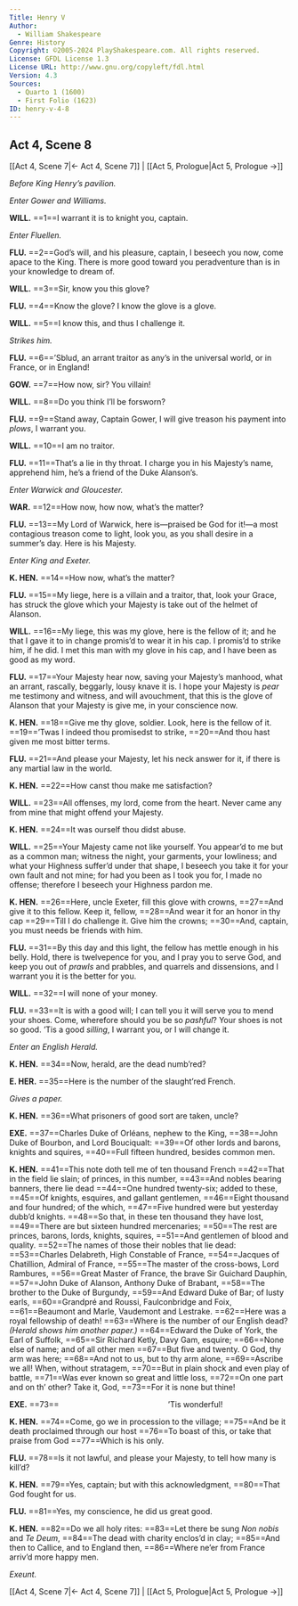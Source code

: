 ```yaml
---
Title: Henry V
Author: 
  - William Shakespeare
Genre: History
Copyright: ©2005-2024 PlayShakespeare.com. All rights reserved.
License: GFDL License 1.3
License URL: http://www.gnu.org/copyleft/fdl.html
Version: 4.3
Sources:
  - Quarto 1 (1600)
  - First Folio (1623)
ID: henry-v-4-8
---
```


## Act 4, Scene 8
[[Act 4, Scene 7|← Act 4, Scene 7]] | [[Act 5, Prologue|Act 5, Prologue →]]

*Before King Henry’s pavilion.*

*Enter Gower and Williams.*

**WILL.**
==1==I warrant it is to knight you, captain.

*Enter Fluellen.*

**FLU.**
==2==God’s will, and his pleasure, captain, I beseech you now, come apace to the King. There is more good toward you peradventure than is in your knowledge to dream of.

**WILL.**
==3==Sir, know you this glove?

**FLU.**
==4==Know the glove? I know the glove is a glove.

**WILL.**
==5==I know this, and thus I challenge it.

*Strikes him.*

**FLU.**
==6==’Sblud, an arrant traitor as any’s in the universal world, or in France, or in England!

**GOW.**
==7==How now, sir? You villain!

**WILL.**
==8==Do you think I’ll be forsworn?

**FLU.**
==9==Stand away, Captain Gower, I will give treason his payment into *plows*, I warrant you.

**WILL.**
==10==I am no traitor.

**FLU.**
==11==That’s a lie in thy throat. I charge you in his Majesty’s name, apprehend him, he’s a friend of the Duke Alanson’s.

*Enter Warwick and Gloucester.*

**WAR.**
==12==How now, how now, what’s the matter?

**FLU.**
==13==My Lord of Warwick, here is—praised be God for it!—a most contagious treason come to light, look you, as you shall desire in a summer’s day. Here is his Majesty.

*Enter King and Exeter.*

**K. HEN.**
==14==How now, what’s the matter?

**FLU.**
==15==My liege, here is a villain and a traitor, that, look your Grace, has struck the glove which your Majesty is take out of the helmet of Alanson.

**WILL.**
==16==My liege, this was my glove, here is the fellow of it; and he that I gave it to in change promis’d to wear it in his cap. I promis’d to strike him, if he did. I met this man with my glove in his cap, and I have been as good as my word.

**FLU.**
==17==Your Majesty hear now, saving your Majesty’s manhood, what an arrant, rascally, beggarly, lousy knave it is. I hope your Majesty is *pear* me testimony and witness, and will avouchment, that this is the glove of Alanson that your Majesty is give me, in your conscience now.

**K. HEN.**
==18==Give me thy glove, soldier. Look, here is the fellow of it.
==19==’Twas I indeed thou promisedst to strike,
==20==And thou hast given me most bitter terms.

**FLU.**
==21==And please your Majesty, let his neck answer for it, if there is any martial law in the world.

**K. HEN.**
==22==How canst thou make me satisfaction?

**WILL.**
==23==All offenses, my lord, come from the heart. Never came any from mine that might offend your Majesty.

**K. HEN.**
==24==It was ourself thou didst abuse.

**WILL.**
==25==Your Majesty came not like yourself. You appear’d to me but as a common man; witness the night, your garments, your lowliness; and what your Highness suffer’d under that shape, I beseech you take it for your own fault and not mine; for had you been as I took you for, I made no offense; therefore I beseech your Highness pardon me.

**K. HEN.**
==26==Here, uncle Exeter, fill this glove with crowns,
==27==And give it to this fellow. Keep it, fellow,
==28==And wear it for an honor in thy cap
==29==Till I do challenge it. Give him the crowns;
==30==And, captain, you must needs be friends with him.

**FLU.**
==31==By this day and this light, the fellow has mettle enough in his belly. Hold, there is twelvepence for you, and I pray you to serve God, and keep you out of *prawls* and prabbles, and quarrels and dissensions, and I warrant you it is the better for you.

**WILL.**
==32==I will none of your money.

**FLU.**
==33==It is with a good will; I can tell you it will serve you to mend your shoes. Come, wherefore should you be so *pashful*? Your shoes is not so good. ’Tis a good *silling*, I warrant you, or I will change it.

*Enter an English Herald.*

**K. HEN.**
==34==Now, herald, are the dead numb’red?

**E. HER.**
==35==Here is the number of the slaught’red French.

*Gives a paper.*

**K. HEN.**
==36==What prisoners of good sort are taken, uncle?

**EXE.**
==37==Charles Duke of Orléans, nephew to the King,
==38==John Duke of Bourbon, and Lord Bouciqualt:
==39==Of other lords and barons, knights and squires,
==40==Full fifteen hundred, besides common men.

**K. HEN.**
==41==This note doth tell me of ten thousand French
==42==That in the field lie slain; of princes, in this number,
==43==And nobles bearing banners, there lie dead
==44==One hundred twenty-six; added to these,
==45==Of knights, esquires, and gallant gentlemen,
==46==Eight thousand and four hundred; of the which,
==47==Five hundred were but yesterday dubb’d knights.
==48==So that, in these ten thousand they have lost,
==49==There are but sixteen hundred mercenaries;
==50==The rest are princes, barons, lords, knights, squires,
==51==And gentlemen of blood and quality.
==52==The names of those their nobles that lie dead:
==53==Charles Delabreth, High Constable of France,
==54==Jacques of Chatillion, Admiral of France,
==55==The master of the cross-bows, Lord Rambures,
==56==Great Master of France, the brave Sir Guichard Dauphin,
==57==John Duke of Alanson, Anthony Duke of Brabant,
==58==The brother to the Duke of Burgundy,
==59==And Edward Duke of Bar; of lusty earls,
==60==Grandpré and Roussi, Faulconbridge and Foix,
==61==Beaumont and Marle, Vaudemont and Lestrake.
==62==Here was a royal fellowship of death!
==63==Where is the number of our English dead?
*(Herald shows him another paper.)*
==64==Edward the Duke of York, the Earl of Suffolk,
==65==Sir Richard Ketly, Davy Gam, esquire;
==66==None else of name; and of all other men
==67==But five and twenty. O God, thy arm was here;
==68==And not to us, but to thy arm alone,
==69==Ascribe we all! When, without stratagem,
==70==But in plain shock and even play of battle,
==71==Was ever known so great and little loss,
==72==On one part and on th’ other? Take it, God,
==73==For it is none but thine!

**EXE.**
==73==              ’Tis wonderful!

**K. HEN.**
==74==Come, go we in procession to the village;
==75==And be it death proclaimed through our host
==76==To boast of this, or take that praise from God
==77==Which is his only.

**FLU.**
==78==Is it not lawful, and please your Majesty, to tell how many is kill’d?

**K. HEN.**
==79==Yes, captain; but with this acknowledgment,
==80==That God fought for us.

**FLU.**
==81==Yes, my conscience, he did us great good.

**K. HEN.**
==82==Do we all holy rites:
==83==Let there be sung *Non nobis* and *Te Deum*,
==84==The dead with charity enclos’d in clay;
==85==And then to Callice, and to England then,
==86==Where ne’er from France arriv’d more happy men.

*Exeunt.*

[[Act 4, Scene 7|← Act 4, Scene 7]] | [[Act 5, Prologue|Act 5, Prologue →]]